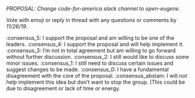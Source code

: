 *PROPOSAL: Change code-for-america slack channel to open-eugene.*

Vote with emoji or reply in thread with any questions or comments by *11/26/19*.

:consensus_5: I support the proposal and am willing to be one of the leaders.
:consensus_4: I support the proposal and will help implement it.
:consensus_3: I’m not in total agreement but am willing to go forward without further discussion.
:consensus_2: I still would like to discuss some minor issues.
:consensus_1: I still need to discuss certain issues and suggest changes to be made.
:consensus_0: I have a fundamental disagreement with the core of the proposal.
:consensus_abstain: I will not help implement this idea but don’t want to stop the group. (This could be due to disagreement or lack of time or energy.

